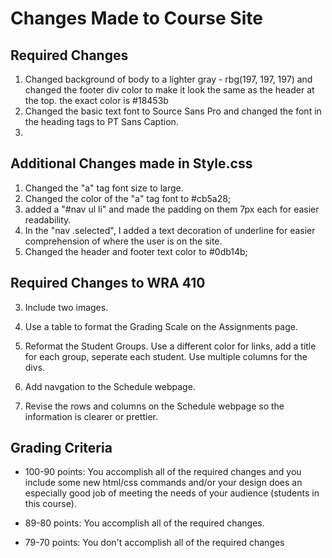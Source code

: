 # Changes Made to Course Site

Required Changes
----------------
1. Changed background of body to a lighter gray - rbg(197, 197, 197) and changed the footer div color to make it look the same as the header at the top. the exact color is #18453b
2. Changed the basic text font to Source Sans Pro and changed the font in the heading tags to PT Sans Caption.
3. 


Additional Changes made in Style.css
---------
1. Changed the "a" tag font size to large.
2. Changed the color of the "a" tag font to #cb5a28;
3. added a "#nav ul li" and made the padding on them 7px each for easier readability.
4. In the "nav .selected", I added a text decoration of underline for easier comprehension of where the user is on the site.
6. Changed the header and footer text color to #0db14b;

## Required Changes to WRA 410

3. Include two images.

4. Use a table to format the Grading Scale on the Assignments page.

5. Reformat the Student Groups. Use a different color for links, add a title for each group, seperate each student. Use multiple columns for the divs.  

6. Add navgation to the Schedule webpage.

7. Revise the rows and columns on the Schedule webpage so the information is clearer or prettier.


## Grading Criteria

* 100-90 points: You accomplish all of the required changes and you include some new html/css commands and/or your design does an especially good job of meeting the needs of your audience (students in this course). 

* 89-80 points: You accomplish all of the required changes.

* 79-70 points: You don't accomplish all of the required changes
